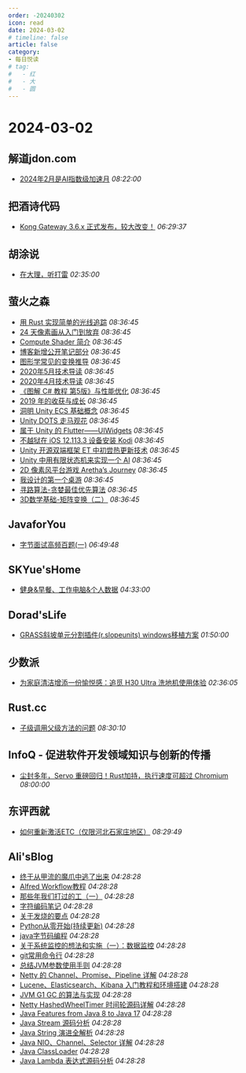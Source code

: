 ```yaml
---
order: -20240302
icon: read
date: 2024-03-02
# timeline: false
article: false
category:
- 每日悦读
# tag:
#   - 红
#   - 大
#   - 圆
---
```


# 2024-03-02 
## 解道jdon.com<span></span>
* [2024年2月是AI指数级加速月](https://www.jdon.com/72781.html) *08:22:00* 
## 把酒诗代码<span></span>
* [Kong Gateway 3.6.x 正式发布，较大改变！](https://102no.com/2024/03/02/kong-3.6/) *06:29:37* 
## 胡涂说<span></span>
* [在大理，听打雷](https://hutusi.com/articles/dalifornia) *02:35:00* 
## 萤火之森<span></span>
* [用 Rust 实现简单的光线追踪](http://frankorz.com/2021/05/05/rust-raytrace/) *08:36:45* 
* [24 天像素画从入门到放弃](http://frankorz.com/2021/04/18/learn-pixel-art/) *08:36:45* 
* [Compute Shader 简介](http://frankorz.com/2021/04/17/compute-shader/) *08:36:45* 
* [博客新增公开笔记部分](http://frankorz.com/2020/10/03/add-note-section-to-blog/) *08:36:45* 
* [图形学常见的变换推导](http://frankorz.com/2020/07/26/transformation/) *08:36:45* 
* [2020年5月技术导读](http://frankorz.com/2020/05/23/2020-05-tech-reading/) *08:36:45* 
* [2020年4月技术导读](http://frankorz.com/2020/04/13/2020-04-tech-reading/) *08:36:45* 
* [《图解 C# 教程 第5版》与性能优化](http://frankorz.com/2020/01/31/illustrated-csharp-and-performance/) *08:36:45* 
* [2019 年的收获与成长](http://frankorz.com/2019/12/04/2019-year-end-summary/) *08:36:45* 
* [洞明 Unity ECS 基础概念](http://frankorz.com/2019/07/14/clarify-ecs-basic-concept/) *08:36:45* 
* [Unity DOTS 走马观花](http://frankorz.com/2019/05/07/simple-talk-unity-dots/) *08:36:45* 
* [属于 Unity 的 Flutter——UIWidgets](http://frankorz.com/2019/04/01/uiwidgets-practice/) *08:36:45* 
* [不越狱在 iOS 12.113.3 设备安装 Kodi](http://frankorz.com/2019/01/13/install-kodi-with-tweakbox/) *08:36:45* 
* [Unity 开源双端框架 ET 中初尝热更新技术](http://frankorz.com/2019/01/06/hotfix-introduction-of-unity-et-framework/) *08:36:45* 
* [Unity 中用有限状态机来实现一个 AI](http://frankorz.com/2018/06/22/finite-state-machine-in-unity/) *08:36:45* 
* [2D 像素风平台游戏 Aretha’s Journey](http://frankorz.com/2018/06/17/arethas-journey/) *08:36:45* 
* [我设计的第一个桌游](http://frankorz.com/2018/04/13/first-board-game/) *08:36:45* 
* [寻路算法-贪婪最佳优先算法](http://frankorz.com/2017/12/16/greedy-best-find-search/) *08:36:45* 
* [3D数学基础-矩阵变换（二）](http://frankorz.com/2017/09/24/matrix-transformation-2/) *08:36:45* 
## JavaforYou<span></span>
* [字节面试高频百题(一)](https://java4u.cn/career_up/2314.html) *06:49:48* 
## SKYue'sHome<span></span>
* [健身&amp;早餐、工作电脑&amp;个人数据](https://www.skyue.com/24030212.html) *04:33:00* 
## Dorad'sLife<span></span>
* [GRASS斜坡单元分割插件(r.slopeunits) windows移植方案](https://blog.cuger.cn/p/db83/) *01:50:00* 
## 少数派<span></span>
* [为家庭清洁增添一份愉悦感：追觅 H30 Ultra 洗地机使用体验](https://sspai.com/post/86636) *02:36:05* 
## Rust.cc<span></span>
* [子级调用父级方法的问题](https://rustcc.cn/article?id=fd4cdc06-a24a-424b-abd0-1081e44c2e26) *08:30:10* 
## InfoQ - 促进软件开发领域知识与创新的传播<span></span>
* [尘封多年，Servo 重磅回归！Rust加持，执行速度可超过 Chromium](https://www.infoq.cn/article/AkEzbyrwDoCRTH1JLTSs?utm_source=rss&utm_medium=article) *08:00:00* 
## 东评西就<span></span>
* [如何重新激活ETC（仅限河北石家庄地区）](https://dongjunke.cn/posts/2024/03/02/44566.html) *08:29:49* 
## Ali'sBlog<span></span>
* [终于从甲流的魔爪中逃了出来](https://liu620.github.io/2024/03/02/%E7%BB%88%E4%BA%8E%E4%BB%8E%E7%94%B2%E6%B5%81%E7%9A%84%E9%AD%94%E7%88%AA%E4%B8%AD%E9%80%83%E4%BA%86%E5%87%BA%E6%9D%A5/) *04:28:28* 
* [Alfred Workflow教程](https://liu620.github.io/2024/02/07/Alfred%20Workflow%E6%95%99%E7%A8%8B/) *04:28:28* 
* [那些年我们打过的工（一）](https://liu620.github.io/2024/02/04/%E8%BF%99%E4%BA%9B%E5%B9%B4%E6%88%91%E4%BB%AC%E6%89%93%E8%BF%87%E7%9A%84%E5%B7%A5/) *04:28:28* 
* [字符编码笔记](https://liu620.github.io/2024/02/03/%E5%AD%97%E7%AC%A6%E7%BC%96%E7%A0%81%E7%AC%94%E8%AE%B0/) *04:28:28* 
* [关于发烧的要点](https://liu620.github.io/2024/02/01/%E5%85%B3%E4%BA%8E%E5%8F%91%E7%83%A7%E7%9A%84%E8%A6%81%E7%82%B9/) *04:28:28* 
* [Python从零开始(持续更新)](https://liu620.github.io/2024/01/27/Python%E4%BB%8E%E9%9B%B6%E5%BC%80%E5%A7%8B/) *04:28:28* 
* [java字节码编程](https://liu620.github.io/2023/03/17/java%E5%AD%97%E8%8A%82%E7%A0%81%E7%BC%96%E7%A8%8B/) *04:28:28* 
* [关于系统监控的想法和实施（一）：数据监控](https://liu620.github.io/2023/02/06/%E5%85%B3%E4%BA%8E%E7%B3%BB%E7%BB%9F%E7%9B%91%E6%8E%A7%E7%9A%84%E6%83%B3%E6%B3%95%E5%92%8C%E5%AE%9E%E6%96%BD%EF%BC%88%E4%B8%80%EF%BC%89%EF%BC%9A%E6%95%B0%E6%8D%AE%E7%9B%91%E6%8E%A7/) *04:28:28* 
* [git常用命令行](https://liu620.github.io/2022/11/17/git%E5%B8%B8%E7%94%A8%E5%91%BD%E4%BB%A4%E8%A1%8C/) *04:28:28* 
* [总结JVM参数使用手则](https://liu620.github.io/2022/11/17/%E6%80%BB%E7%BB%93JVM%E5%8F%82%E6%95%B0%E4%BD%BF%E7%94%A8%E6%89%8B%E5%88%99/) *04:28:28* 
* [Netty 的 Channel、Promise、Pipeline 详解](https://liu620.github.io/2022/10/26/Netty%20%E7%9A%84%20Channel%E3%80%81Promise%E3%80%81Pipeline%20%E8%AF%A6%E8%A7%A3/) *04:28:28* 
* [Lucene、Elasticsearch、Kibana 入门教程和环境搭建](https://liu620.github.io/2022/07/03/Lucene%E3%80%81Elasticsearch%E3%80%81Kibana%20%E5%85%A5%E9%97%A8%E6%95%99%E7%A8%8B%E5%92%8C%E7%8E%AF%E5%A2%83%E6%90%AD%E5%BB%BA/) *04:28:28* 
* [JVM G1 GC 的算法与实现](https://liu620.github.io/2022/03/16/JVM%20G1%20GC%20%E7%9A%84%E7%AE%97%E6%B3%95%E4%B8%8E%E5%AE%9E%E7%8E%B0/) *04:28:28* 
* [Netty HashedWheelTimer 时间轮源码详解](https://liu620.github.io/2022/03/02/Netty%20HashedWheelTimer%20%E6%97%B6%E9%97%B4%E8%BD%AE%E6%BA%90%E7%A0%81%E8%AF%A6%E8%A7%A3/) *04:28:28* 
* [Java Features from Java 8 to Java 17](https://liu620.github.io/2021/12/06/Java%20Features%20from%20Java%208%20to%20Java%2017/) *04:28:28* 
* [Java Stream 源码分析](https://liu620.github.io/2021/12/03/Java%20Stream%20%E6%BA%90%E7%A0%81%E5%88%86%E6%9E%90/) *04:28:28* 
* [Java String 演进全解析](https://liu620.github.io/2021/11/29/Java%20String%20%E6%BC%94%E8%BF%9B%E5%85%A8%E8%A7%A3%E6%9E%90/) *04:28:28* 
* [Java NIO、Channel、Selector 详解](https://liu620.github.io/2021/10/14/Java%20NIO%E3%80%81Channel%E3%80%81Selector%20%E8%AF%A6%E8%A7%A3/) *04:28:28* 
* [Java ClassLoader](https://liu620.github.io/2021/09/13/Java%20ClassLoader/) *04:28:28* 
* [Java Lambda 表达式源码分析](https://liu620.github.io/2021/08/18/Java%20Lambda%20%E8%A1%A8%E8%BE%BE%E5%BC%8F%E6%BA%90%E7%A0%81%E5%88%86%E6%9E%90/) *04:28:28* 
